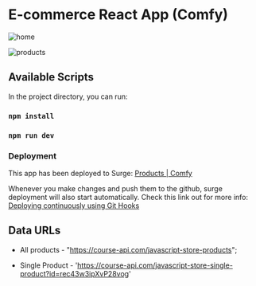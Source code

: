 # E-commerce React App (Comfy)

![home](https://user-images.githubusercontent.com/53021935/176076753-973ae02f-31bb-49ce-b63b-9e24bfc32b07.png)

![products](https://user-images.githubusercontent.com/53021935/176076776-31588d1a-8df5-44e8-9c21-0e43fa4c1662.png)

## Available Scripts

In the project directory, you can run:

### `npm install`

### `npm run dev`

### Deployment

This app has been deployed to Surge: [Products | Comfy](https://impossible-grandfather.surge.sh/)

Whenever you make changes and push them to the github, surge deployment will also start automatically. Check this link out for more info: [Deploying continuously using Git Hooks](https://surge.sh/help/deploying-continuously-using-git-hooks)

## Data URLs

- All products - "https://course-api.com/javascript-store-products";

- Single Product - 'https://course-api.com/javascript-store-single-product?id=rec43w3ipXvP28vog'
